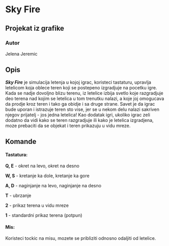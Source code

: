 # Sky Fire
## Projekat iz grafike

### Autor
Jelena Jeremic


## Opis

***Sky Fire*** je simulacija letenja u kojoj igrac, koristeci tastaturu, upravlja letelicom koja oblece teren koji se postepeno izgradjuje
na pocetku igre. Kada se nadje dovoljno blizu terenu, iz letelice izbija svetlo koje razgradjuje deo terena nad kojim
se letelica u tom trenutku nalazi, a koje joj omogucava da prodje kroz teren i tako ga obidje i sa druge strane. Savet je da igrac bude uporan
i istrazuje teren sto vise, jer se u nekom delu nalazi sakriven njegov prijatelj - jos jedna letelica!
Kao dodatak igri, ukoliko igrac zeli dodatno da vidi kako se teren razgradjuje ili kako je letelica izgradjena, moze prebaciti
da se objekat i teren prikazuju u vidu mreze.

## Komande

#### Tastatura:
**Q, E** - okret na levo, okret na desno

**W, S** - kretanje ka dole, kretanje ka gore

**A, D** - naginjanje na levo, naginjanje na desno

**T** - ubrzanje

**2** - prikaz terena u vidu mreze

**1** - standardni prikaz terena (potpun)

#### Mis:
Koristeci tockic na misu, mozete se pribliziti odnosno odaljiti od letelice.


